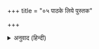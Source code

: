 +++
title = "०५ पाठके लिये पुस्तक"

+++


<details><summary>अनुवाद (हिन्दी)</summary>

भागवत, रामायण, गीता, सहस्रनाम आदि।
</details>
